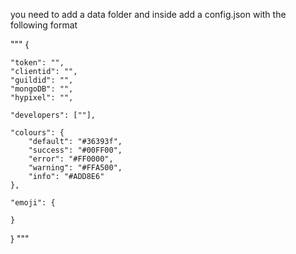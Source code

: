 you need to add a data folder and inside add a config.json with the following format

"""
{

    "token": "",
    "clientid": "",
    "guildid": "",
    "mongoDB": "",
    "hypixel": "",

    "developers": [""],

    "colours": {
        "default": "#36393f",
        "success": "#00FF00",
        "error": "#FF0000",
        "warning": "#FFA500",
        "info": "#ADD8E6"
    },

    "emoji": {
        
    }
}
"""
